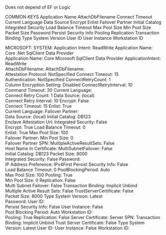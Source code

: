 ﻿Does not depend of EF or Logic

COMMON KEYS
   Application Name
   AttachDbFilename
   Connect Timeout
   Current Language
   Data Source
   Encrypt
   Enlist
   Failover Partner
   Initial Catalog
   Integrated Security
   Load Balance Timeout
   Max Pool Size
   Min Pool Size
   Packet Size
   Password
   Persist Security Info
   Pooling
   Replication
   Transaction Binding
   Type System Version
   User ID
   User Instance
   Workstation ID



   MICROSOFT:                                                        SYSTEM: 
   Application Intent: ReadWrite                                     Application Name: Core .Net SqlClient Data Provider      
   Application Name: Core Microsoft SqlClient Data Provider          ApplicationIntent: ReadWrite                             
   AttachDbFilename:                                                 AttachDbFilename:                                        
   Attestation Protocol: NotSpecified                                Connect Timeout: 15                                      
   Authentication: NotSpecified                                      ConnectRetryCount: 1                                     
   Column Encryption Setting: Disabled                               ConnectRetryInterval: 10                                 
   Command Timeout: 30                                               Current Language:                                        
   Connect Retry Count: 1                                            Data Source: (local)                                     
   Connect Retry Interval: 10                                        Encrypt: False                                           
   Connect Timeout: 15                                               Enlist: True                                             
   Current Language:                                                 Failover Partner:                                        
   Data Source: (local)                                              Initial Catalog: DB123                                   
   Enclave Attestation Url:                                          Integrated Security: False                               
   Encrypt: True                                                     Load Balance Timeout: 0                                  
   Enlist: True                                                      Max Pool Size: 100                                       
   Failover Partner:                                                 Min Pool Size: 0                                         
   Failover Partner SPN:                                             MultipleActiveResultSets: False                          
   Host Name In Certificate:                                         MultiSubnetFailover: False                               
   Initial Catalog: DB123                                            Packet Size: 8000                                        
   Integrated Security: False                                        Password:                                                
   IP Address Preference: IPv4First                                  Persist Security Info: False                             
   Load Balance Timeout: 0                                           PoolBlockingPeriod: Auto                                 
   Max Pool Size: 100                                                Pooling: True                                            
   Min Pool Size: 0                                                  Replication: False                                       
   Multi Subnet Failover: False                                      Transaction Binding: Implicit Unbind                     
   Multiple Active Result Sets: False                                TrustServerCertificate: False                            
   Packet Size: 8000                                                 Type System Version: Latest                              
   Password:                                                         User ID:                                                 
   Persist Security Info: False                                      User Instance: False                                     
   Pool Blocking Period: Auto                                        Workstation ID:                                          
   Pooling: True
   Replication: False
   Server Certificate: 
   Server SPN: 
   Transaction Binding: Implicit Unbind
   Trust Server Certificate: False
   Type System Version: Latest
   User ID: 
   User Instance: False
   Workstation ID: 

